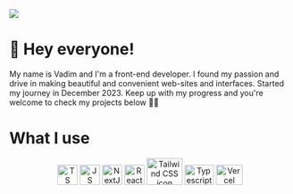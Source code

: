 <div>
  <img src="https://www.codewars.com/users/vadimkim0203/badges/large">
</div>


<h1>👋 Hey everyone!</h1>
<p>
  My name is Vadim and I'm a front-end developer. I found my passion and drive in making beautiful and convenient web-sites and interfaces. Started my journey in December 2023. Keep up with my progress and you're welcome to check my projects below 🙇🏻
</p>

<h1>What I use</h1>

<div align="center">
  <img src="https://abrudz.github.io/logos/TypeScript.svg" alt="TS icon" width="36" height="36"/>
  <img src="https://abrudz.github.io/logos/JS.svg" alt="JS icon" width="36" height="36"/>
  <img src="https://raw.githubusercontent.com/prplx/svg-logos/master/svg/NextJS.svg" alt="NextJS icon" width="36" height="36"/>
  <img src="https://raw.githubusercontent.com/prplx/svg-logos/master/svg/React.svg" alt="React icon" width="36" height="36"/>
  <img src="https://raw.githubusercontent.com/prplx/svg-logos/master/svg/TailwindCSS.svg" alt="Tailwind CSS icon" width="64" height="48"/>
  <img src="https://raw.githubusercontent.com/prplx/svg-logos/master/svg/TypeScript.svg" alt="Typescript icon" width="52" height="36"/>
  <img src="https://raw.githubusercontent.com/prplx/svg-logos/master/svg/Vercel.svg" alt="Vercel icon" width="48" height="36"/>
</div>
<!---
vadimkim0203/vadimkim0203 is a ✨ special ✨ repository because its `README.md` (this file) appears on your GitHub profile.
You can click the Preview link to take a look at your changes.
--->
